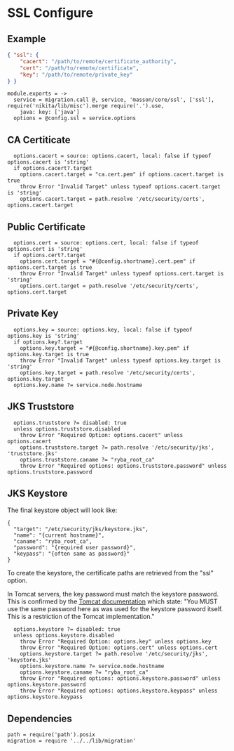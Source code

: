 
# SSL Configure

## Example

```json
{ "ssl": {
    "cacert": "/path/to/remote/certificate_authority",
    "cert": "/path/to/remote/certificate",
    "key": "/path/to/remote/private_key"
} }
```

    module.exports = ->
      service = migration.call @, service, 'masson/core/ssl', ['ssl'], require('nikita/lib/misc').merge require('.').use,
        java: key: ['java']
      options = @config.ssl = service.options

## CA Certiticate

      options.cacert = source: options.cacert, local: false if typeof options.cacert is 'string'
      if options.cacert?.target
        options.cacert.target = "ca.cert.pem" if options.cacert.target is true
        throw Error "Invalid Target" unless typeof options.cacert.target is 'string'
        options.cacert.target = path.resolve '/etc/security/certs', options.cacert.target

## Public Certificate

      options.cert = source: options.cert, local: false if typeof options.cert is 'string'
      if options.cert?.target
        options.cert.target = "#{@config.shortname}.cert.pem" if options.cert.target is true
        throw Error "Invalid Target" unless typeof options.cert.target is 'string'
        options.cert.target = path.resolve '/etc/security/certs', options.cert.target

## Private Key

      options.key = source: options.key, local: false if typeof options.key is 'string'
      if options.key?.target
        options.key.target = "#{@config.shortname}.key.pem" if options.key.target is true
        throw Error "Invalid Target" unless typeof options.key.target is 'string'
        options.key.target = path.resolve '/etc/security/certs', options.key.target
      options.key.name ?= service.node.hostname

## JKS Truststore

      options.truststore ?= disabled: true
      unless options.truststore.disabled
        throw Error "Required Option: options.cacert" unless options.cacert
        options.truststore.target ?= path.resolve '/etc/security/jks', 'truststore.jks'
        options.truststore.caname ?= "ryba_root_ca"
        throw Error "Required options: options.truststore.password" unless options.truststore.password

## JKS Keystore

The final keystore object will look like:

```
{
  "target": "/etc/security/jks/keystore.jks",
  "name": "{current hostname}",
  "caname": "ryba_root_ca",
  "password": "{required user password}",
  "keypass": "{often same as password}"
}
```

To create the keystore, the certificate paths are retrieved from the "ssl"
option. 

In Tomcat servers, the key password must match the keystore password. This is confirmed by the 
[Tomcat documentation](https://tomcat.apache.org/tomcat-6.0-doc/ssl-howto.html#Prepare_the_Certificate_Keystore) 
which state: "You MUST use the same password here as was used for the keystore 
password itself. This is a restriction of the Tomcat implementation."

      options.keystore ?= disabled: true
      unless options.keystore.disabled
        throw Error "Required Option: options.key" unless options.key
        throw Error "Required Option: options.cert" unless options.cert
        options.keystore.target ?= path.resolve '/etc/security/jks', 'keystore.jks'
        options.keystore.name ?= service.node.hostname
        options.keystore.caname ?= "ryba_root_ca"
        throw Error "Required options: options.keystore.password" unless options.keystore.password
        throw Error "Required options: options.keystore.keypass" unless options.keystore.keypass

## Dependencies

    path = require('path').posix
    migration = require '../../lib/migration'
